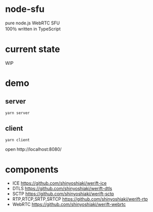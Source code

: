 # node-sfu

pure node.js WebRTC SFU  
100％ written in TypeScript

# current state
WIP

# demo

## server

```sh
yarn server
```

## client

```sh
yarn client
```

open http://localhost:8080/

# components

- ICE https://github.com/shinyoshiaki/werift-ice
- DTLS https://github.com/shinyoshiaki/werift-dtls
- SCTP https://github.com/shinyoshiaki/werift-sctp
- RTP,RTCP,SRTP,SRTCP https://github.com/shinyoshiaki/werift-rtp
- WebRTC https://github.com/shinyoshiaki/werift-webrtc
